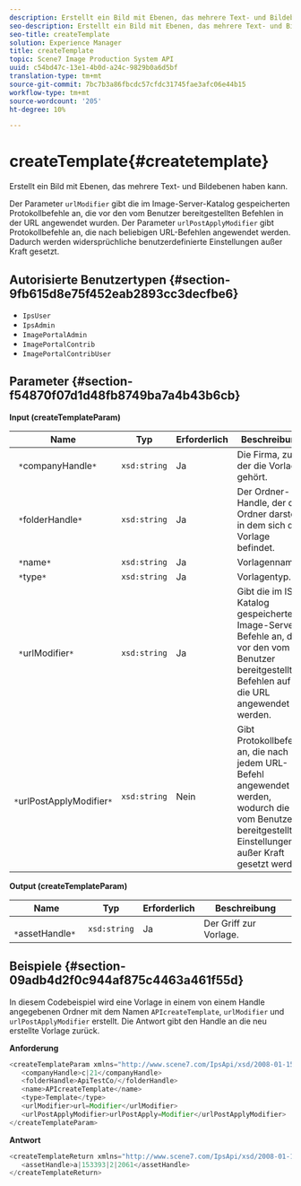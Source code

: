 ```yaml
---
description: Erstellt ein Bild mit Ebenen, das mehrere Text- und Bildebenen haben kann.
seo-description: Erstellt ein Bild mit Ebenen, das mehrere Text- und Bildebenen haben kann.
seo-title: createTemplate
solution: Experience Manager
title: createTemplate
topic: Scene7 Image Production System API
uuid: c54bd47c-13e1-4b0d-a24c-9829b0a6d5bf
translation-type: tm+mt
source-git-commit: 7bc7b3a86fbcdc57cfdc31745fae3afc06e44b15
workflow-type: tm+mt
source-wordcount: '205'
ht-degree: 10%

---
```



# createTemplate{#createtemplate}

Erstellt ein Bild mit Ebenen, das mehrere Text- und Bildebenen haben kann.

Der Parameter `urlModifier` gibt die im Image-Server-Katalog gespeicherten Protokollbefehle an, die vor den vom Benutzer bereitgestellten Befehlen in der URL angewendet wurden. Der Parameter `urlPostApplyModifier` gibt Protokollbefehle an, die nach beliebigen URL-Befehlen angewendet werden. Dadurch werden widersprüchliche benutzerdefinierte Einstellungen außer Kraft gesetzt.

## Autorisierte Benutzertypen {#section-9fb615d8e75f452eab2893cc3decfbe6}

* `IpsUser`
* `IpsAdmin`
* `ImagePortalAdmin`
* `ImagePortalContrib`
* `ImagePortalContribUser`

## Parameter {#section-f54870f07d1d48fb8749ba7a4b43b6cb}

**Input (createTemplateParam)**

| Name | Typ | Erforderlich | Beschreibung |
|---|---|---|---|
| ` *`companyHandle`*` | `xsd:string` | Ja | Die Firma, zu der die Vorlage gehört. |
| ` *`folderHandle`*` | `xsd:string` | Ja | Der Ordner-Handle, der den Ordner darstellt, in dem sich die Vorlage befindet. |
| ` *`name`*` | `xsd:string` | Ja | Vorlagenname. |
| ` *`type`*` | `xsd:string` | Ja | Vorlagentyp. |
| ` *`urlModifier`*` | `xsd:string` | Ja | Gibt die im IS-Katalog gespeicherten Image-Server-Befehle an, die vor den vom Benutzer bereitgestellten Befehlen auf die URL angewendet werden. |
| ` *`urlPostApplyModifier`*` | `xsd:string` | Nein | Gibt Protokollbefehle an, die nach jedem URL-Befehl angewendet werden, wodurch die vom Benutzer bereitgestellten Einstellungen außer Kraft gesetzt werden. |

**Output (createTemplateParam)**

| Name | Typ | Erforderlich | Beschreibung |
|---|---|---|---|
| ` *`assetHandle`*` | `xsd:string` | Ja | Der Griff zur Vorlage. |

## Beispiele {#section-09adb4d2f0c944af875c4463a461f55d}

In diesem Codebeispiel wird eine Vorlage in einem von einem Handle angegebenen Ordner mit dem Namen `APIcreateTemplate`, `urlModifier` und `urlPostApplyModifier` erstellt. Die Antwort gibt den Handle an die neu erstellte Vorlage zurück.

**Anforderung**

```java
<createTemplateParam xmlns="http://www.scene7.com/IpsApi/xsd/2008-01-15">
   <companyHandle>c|21</companyHandle>
   <folderHandle>ApiTestCo/</folderHandle>
   <name>APIcreateTemplate</name>
   <type>Template</type>
   <urlModifier>url=Modifier</urlModifier>
   <urlPostApplyModifier>urlPostApply=Modifier</urlPostApplyModifier>
</createTemplateParam>
```

**Antwort**

```java
<createTemplateReturn xmlns="http://www.scene7.com/IpsApi/xsd/2008-01-15">
   <assetHandle>a|153393|2|2061</assetHandle>
</createTemplateReturn>
```

